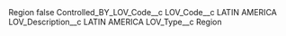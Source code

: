 <?xml version="1.0" encoding="UTF-8"?>
<CustomMetadata xmlns="http://soap.sforce.com/2006/04/metadata" xmlns:xsi="http://www.w3.org/2001/XMLSchema-instance" xmlns:xsd="http://www.w3.org/2001/XMLSchema">
    <label>Region</label>
    <protected>false</protected>
    <values>
        <field>Controlled_BY_LOV_Code__c</field>
        <value xsi:nil="true"/>
    </values>
    <values>
        <field>LOV_Code__c</field>
        <value xsi:type="xsd:string">LATIN AMERICA</value>
    </values>
    <values>
        <field>LOV_Description__c</field>
        <value xsi:type="xsd:string">LATIN AMERICA</value>
    </values>
    <values>
        <field>LOV_Type__c</field>
        <value xsi:type="xsd:string">Region</value>
    </values>
</CustomMetadata>
